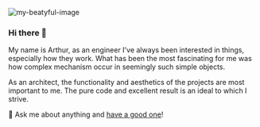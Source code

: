 ![my-beatyful-image](https://user-images.githubusercontent.com/61030079/88193777-5a1b5200-cc3e-11ea-9565-cd67d07f8621.jpg)

### Hi there 👋

My name is Arthur, as an engineer I've always been interested in things, especially how they work.
What has been the most fascinating for me was how complex mechanism occur in seemingly such simple objects.

As an architect, the functionality and aesthetics of the projects are most important to me.
The pure code and excellent result is an ideal to which I strive.

💬 Ask me about anything and [have a good one](https://youtu.be/e4Ao-iNPPUc)!
